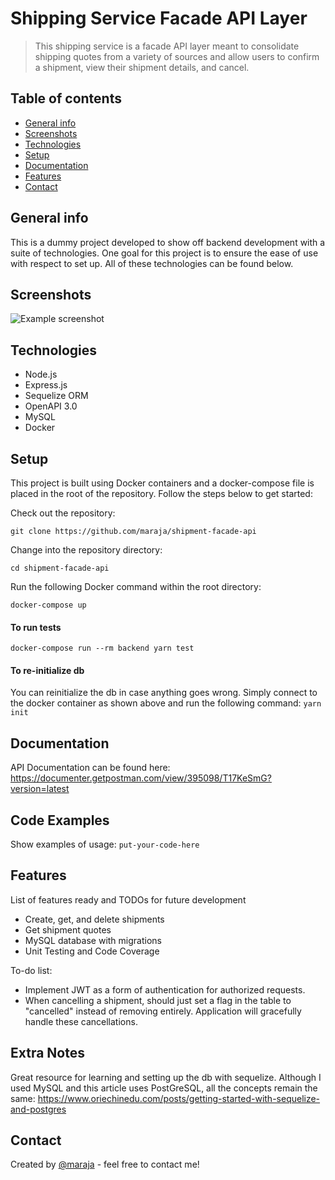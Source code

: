 # Shipping Service Facade API Layer
> This shipping service is a facade API layer meant to consolidate shipping quotes from a variety of sources and allow users to confirm a shipment, view their shipment details, and cancel.

## Table of contents
* [General info](#general-info)
* [Screenshots](#screenshots)
* [Technologies](#technologies)
* [Setup](#setup)
* [Documentation](#documentation)
* [Features](#features)
* [Contact](#contact)

## General info
This is a dummy project developed to show off backend development with a suite of technologies. One goal for this project is to ensure the ease of use with respect to set up. All of these technologies can be found below.

## Screenshots
![Example screenshot](./img/screenshot.png)

## Technologies
* Node.js
* Express.js
* Sequelize ORM
* OpenAPI 3.0
* MySQL
* Docker

## Setup
This project is built using Docker containers and a docker-compose file is placed in the root of the repository. Follow the steps below to get started:

Check out the repository:

```
git clone https://github.com/maraja/shipment-facade-api
```

Change into the repository directory:

```
cd shipment-facade-api
```

Run the following Docker command within the root directory:

```
docker-compose up
```

#### To run tests

```
docker-compose run --rm backend yarn test
```

#### To re-initialize db

You can reinitialize the db in case anything goes wrong. Simply connect to the docker container as shown above and run the following command: `yarn init`

## Documentation
API Documentation can be found here: https://documenter.getpostman.com/view/395098/T17KeSmG?version=latest

## Code Examples
Show examples of usage:
`put-your-code-here`

## Features
List of features ready and TODOs for future development
* Create, get, and delete shipments
* Get shipment quotes
* MySQL database with migrations
* Unit Testing and Code Coverage

To-do list:
* Implement JWT as a form of authentication for authorized requests.
* When cancelling a shipment, should just set a flag in the table to "cancelled" instead of removing entirely. Application will gracefully handle these cancellations.

## Extra Notes

Great resource for learning and setting up the db with sequelize. Although I used MySQL and this article uses PostGreSQL, all the concepts remain the same:
https://www.oriechinedu.com/posts/getting-started-with-sequelize-and-postgres

## Contact
Created by [@maraja](mailto:amit.maraj@gmail.com) - feel free to contact me!